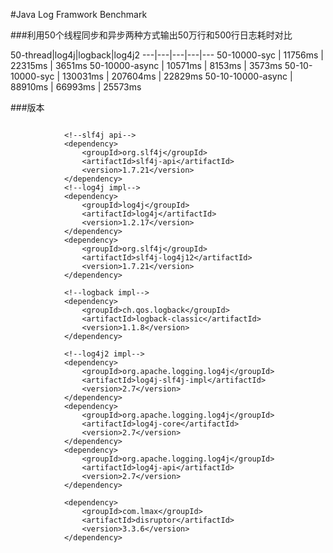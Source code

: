 #Java Log Framwork Benchmark


###利用50个线程同步和异步两种方式输出50万行和500行日志耗时对比



50-thread|log4j|logback|log4j2
---|---|---|---|---
50-10000-syc | 11756ms | 22315ms | 3651ms
50-10000-async | 10571ms | 8153ms | 3573ms
50-10-10000-syc | 130031ms | 207604ms | 22829ms
50-10-10000-async | 88910ms | 66993ms | 25573ms


###版本


```

			<!--slf4j api-->
            <dependency>
                <groupId>org.slf4j</groupId>
                <artifactId>slf4j-api</artifactId>
                <version>1.7.21</version>
            </dependency>
            <!--log4j impl-->
            <dependency>
                <groupId>log4j</groupId>
                <artifactId>log4j</artifactId>
                <version>1.2.17</version>
            </dependency>
            <dependency>
                <groupId>org.slf4j</groupId>
                <artifactId>slf4j-log4j12</artifactId>
                <version>1.7.21</version>
            </dependency>

            <!--logback impl-->
            <dependency>
                <groupId>ch.qos.logback</groupId>
                <artifactId>logback-classic</artifactId>
                <version>1.1.8</version>
            </dependency>

            <!--log4j2 impl-->
            <dependency>
                <groupId>org.apache.logging.log4j</groupId>
                <artifactId>log4j-slf4j-impl</artifactId>
                <version>2.7</version>
            </dependency>
            <dependency>
                <groupId>org.apache.logging.log4j</groupId>
                <artifactId>log4j-core</artifactId>
                <version>2.7</version>
            </dependency>
            <dependency>
                <groupId>org.apache.logging.log4j</groupId>
                <artifactId>log4j-api</artifactId>
                <version>2.7</version>
            </dependency>

            <dependency>
                <groupId>com.lmax</groupId>
                <artifactId>disruptor</artifactId>
                <version>3.3.6</version>
            </dependency>
```

